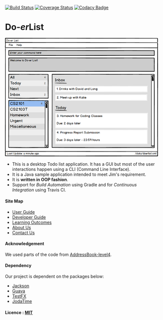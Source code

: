 [![Build Status](https://travis-ci.org/CS2103AUG2016-W09-C4/main.svg?branch=master)](https://travis-ci.org/CS2103AUG2016-W09-C4/main)
[![Coverage Status](https://coveralls.io/repos/github/CS2103AUG2016-W09-C4/main/badge.svg?branch=master)](https://coveralls.io/github/CS2103AUG2016-W09-C4/main?branch=master)
[![Codacy Badge](https://api.codacy.com/project/badge/Grade/e40ebadb5f1c4892ab518da69ff0b3bc)](https://www.codacy.com/app/xp-xiaopu/main?utm_source=github.com&amp;utm_medium=referral&amp;utm_content=CS2103AUG2016-W09-C4/main&amp;utm_campaign=Badge_Grade)

# Do-*er*List

<img src="docs/images/UI_Guide/DEMO.png" width="600"><br>

* This is a desktop Todo list application. It has a GUI but most of the user interactions happen using 
  a CLI (Command Line Interface).
* It is a Java sample application intended to meet Jim's requirement. 
* It is **written in OOP fashion**. 
* Support for *Build Automation* using Gradle and for *Continuous Integration* using Travis CI.

  
#### Site Map
* [User Guide](docs/UserGuide.md) 
* [Developer Guide](docs/DeveloperGuide.md) 
* [Learning Outcomes](docs/LearningOutcomes.md) 
* [About Us](docs/AboutUs.md)
* [Contact Us](docs/ContactUs.md)

#### Acknowledgement
We used parts of the code from [AddressBook-level4](https://github.com/se-edu/addressbook-level4).

#### Dependency
Our project is dependent on the packages below:
* [Jackson](https://github.com/FasterXML/jackson)
* [Guava](https://github.com/google/guava)
* [TestFX](https://github.com/TestFX/TestFX)
* [JodaTime](http://www.joda.org/joda-time/index.html)

#### Licence : [MIT](LICENSE)
